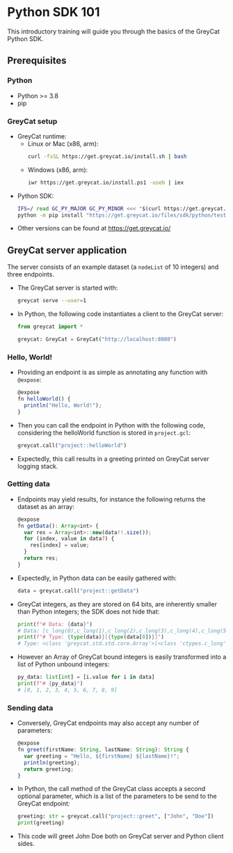 # Python SDK 101

This introductory training will guide you through the basics of the GreyCat Python SDK.

## Prerequisites

### Python

- Python >= 3.8
- pip

### GreyCat setup

- GreyCat runtime:
  - Linux or Mac (x86, arm):
    ```bash
    curl -fsSL https://get.greycat.io/install.sh | bash
    ```
  - Windows (x86, arm):
    ```bash
    iwr https://get.greycat.io/install.ps1 -useb | iex
    ```
- Python SDK: 
  ```bash
  IFS=/ read GC_PY_MAJOR GC_PY_MINOR <<< "$(curl https://get.greycat.io/files/sdk/python/testing/latest)"
  python -m pip install "https://get.greycat.io/files/sdk/python/testing/${GC_PY_MAJOR}/greycat-${GC_PY_MINOR}-py3-none-any.whl"
  ```
- Other versions can be found at https://get.greycat.io/

## GreyCat server application

The server consists of an example dataset (a `nodeList` of 10 integers) and three endpoints.

- The GreyCat server is started with:
  ```bash
  greycat serve --user=1
  ```
- In Python, the following code instantiates a client to the GreyCat server:
  ```py
  from greycat import *

  greycat: GreyCat = GreyCat("http://localhost:8080")
  ```

### Hello, World!

- Providing an endpoint is as simple as annotating any function with `@expose`:
  ```ts
  @expose
  fn helloWorld() {
    println("Hello, World!");
  }
  ```
- Then you can call the endpoint in Python with the following code, considering the helloWorld function is stored in `project.gcl`:
  ```py
  greycat.call("project::helloWorld")
  ```
- Expectedly, this call results in a greeting printed on GreyCat server logging stack.

### Getting data

- Endpoints may yield results, for instance the following returns the dataset as an array:
  ```ts
  @expose
  fn getData(): Array<int> {
    var res = Array<int>::new(data!!.size());
    for (index, value in data?) {
      res[index] = value;
    }
    return res;
  }
  ```
- Expectedly, in Python data can be easily gathered with:
  ```py
  data = greycat.call("project::getData")
  ```
- GreyCat integers, as they are stored on 64 bits, are inherently smaller than Python integers; the SDK does not hide that:
  ```py
  print(f"# Data: {data}")
  # Data: [c_long(0),c_long(1),c_long(2),c_long(3),c_long(4),c_long(5),c_long(6),c_long(7),c_long(8),c_long(9)]
  print(f"# Type: {type(data)}[{type(data[0])}]")
  # Type: <class 'greycat.std.std.core.Array'>[<class 'ctypes.c_long'>]
  ```
- However an Array of GreyCat bound integers is easily transformed into a list of Python unbound integers:
  ```py
  py_data: list[int] = [i.value for i in data]
  print(f"# {py_data}")
  # [0, 1, 2, 3, 4, 5, 6, 7, 8, 9]
  ```

### Sending data

- Conversely, GreyCat endpoints may also accept any number of parameters:
  ```ts
  @expose
  fn greet(firstName: String, lastName: String): String {
    var greeting = "Hello, ${firstName} ${lastName}!";
    println(greeting);
    return greeting;
  }
  ```
- In Python, the call method of the GreyCat class accepts a second optional parameter, which is a list of the parameters to be send to the GreyCat endpoint:
  ```py
  greeting: str = greycat.call("project::greet", ["John", "Doe"])
  print(greeting)
  ```
- This code will greet John Doe both on GreyCat server and Python client sides.